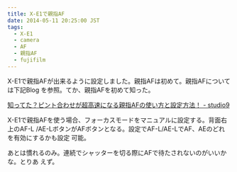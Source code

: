 ```yaml
---
title: X-E1で親指AF
date: 2014-05-11 20:25:00 JST
tags:
  - X-E1
  - camera
  - AF
  - 親指AF
  - fujifilm
---
```


X-E1で親指AFが出来るように設定しました。親指AFは初めて。親指AFについては下記Blog
を参照。てか、親指AFを初めて知った。

[知ってた？ピント合わせが超高速になる親指AFの使い方と設定方法！ - studio9](http://photo-studio9.com/oyayubi-af/)


X-E1で親指AFを使う場合、フォーカスモードをマニュアルに設定する。背面右上のAF-L
/AE-LボタンがAFボタンとなる。設定でAF-L/AE-LでAF、AEのどれを有効にするかも設定
可能。

あとは慣れるのみ。連続でシャッターを切る際にAFで待たされないのがいいかな。とりあ
えず。




